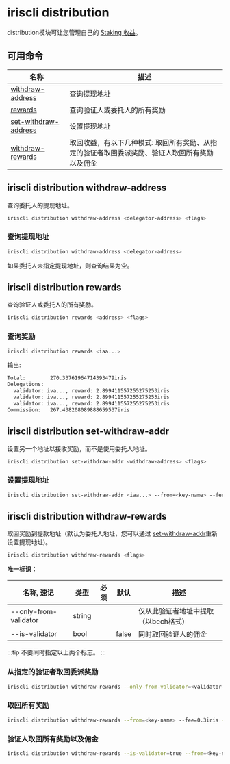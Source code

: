 # iriscli distribution

distribution模块可让您管理自己的 [Staking 收益](../concepts/general-concepts.md#staking-rewards)。

## 可用命令

| 名称                                                            | 描述                                                    |
| --------------------------------------------------------------- | ------------------------------------------------------- |
| [withdraw-address](#iriscli-distribution-withdraw-address)      | 查询提现地址                                            |
| [rewards](#iriscli-distribution-rewards)                        | 查询验证人或委托人的所有奖励                            |
| [set-withdraw-address](#iriscli-distribution-set-withdraw-addr) | 设置提现地址                                            |
| [withdraw-rewards](#iriscli-distribution-withdraw-rewards)      | 取回收益，有以下几种模式: 取回所有奖励、从指定的验证者取回委派奖励、验证人取回所有奖励以及佣金 |

## iriscli distribution withdraw-address

查询委托人的提现地址。

```bash
iriscli distribution withdraw-address <delegator-address> <flags>
```

### 查询提现地址

```bash
iriscli distribution withdraw-address <delegator-address>
```

如果委托人未指定提现地址，则查询结果为空。

## iriscli distribution rewards

查询验证人或委托人的所有奖励。

```bash
iriscli distribution rewards <address> <flags>
```

### 查询奖励

```bash
iriscli distribution rewards <iaa...>
```

输出:

```bash
Total:        270.33761964714393479iris
Delegations:  
  validator: iva..., reward: 2.899411557255275253iris
  validator: iva..., reward: 2.899411557255275253iris
  validator: iva..., reward: 2.899411557255275253iris
Commission:   267.438208089888659537iris
```

## iriscli distribution set-withdraw-addr

设置另一个地址以接收奖励，而不是使用委托人地址。

```bash
iriscli distribution set-withdraw-addr <withdraw-address> <flags>
```

### 设置提现地址

```bash
iriscli distribution set-withdraw-addr <iaa...> --from=<key-name> --fee=0.3iris --chain-id=irishub
```

## iriscli distribution withdraw-rewards

取回奖励到提款地址（默认为委托人地址，您可以通过 [set-withdraw-addr](#iriscli-distribution-set-withdraw-addr)重新设置提现地址)。

```bash
iriscli distribution withdraw-rewards <flags>
```

**唯一标识：**

| 名称, 速记       | 类型   | 必须 | 默认 | 描述                                         |
| --------------------- | ------ | -------- | ------- | --------------------------------------------------- |
| --only-from-validator | string |          |         | 仅从此验证者地址中提取（以bech格式） |
| --is-validator        | bool   |          | false   | 同时取回验证人的佣金                |

:::tip
不要同时指定以上两个标志。
:::

### 从指定的验证者取回委派奖励

```bash
iriscli distribution withdraw-rewards --only-from-validator=<validator-address> --from=<key-name> --fee=0.3iris --chain-id=irishub
```

### 取回所有奖励

```bash
iriscli distribution withdraw-rewards --from=<key-name> --fee=0.3iris --chain-id=irishub
```

### 验证人取回所有奖励以及佣金

```bash
iriscli distribution withdraw-rewards --is-validator=true --from=<key-name> --fee=0.3iris --chain-id=irishub
```
